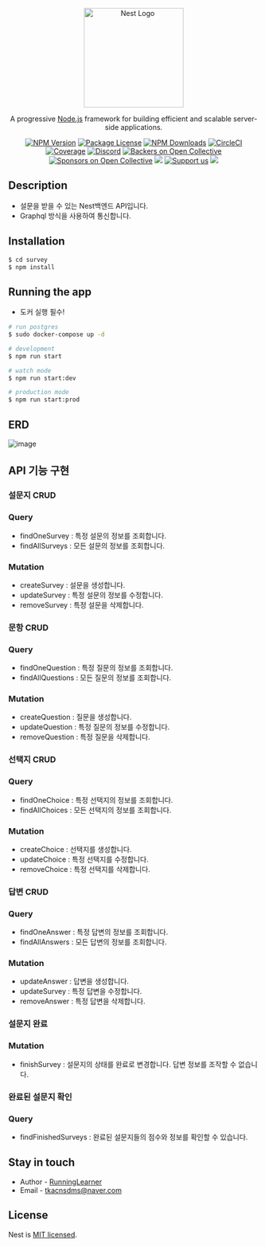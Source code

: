 <p align="center">
  <a href="http://nestjs.com/" target="blank"><img src="https://nestjs.com/img/logo-small.svg" width="200" alt="Nest Logo" /></a>
</p>

[circleci-image]: https://img.shields.io/circleci/build/github/nestjs/nest/master?token=abc123def456
[circleci-url]: https://circleci.com/gh/nestjs/nest

  <p align="center">A progressive <a href="http://nodejs.org" target="_blank">Node.js</a> framework for building efficient and scalable server-side applications.</p>
    <p align="center">
<a href="https://www.npmjs.com/~nestjscore" target="_blank"><img src="https://img.shields.io/npm/v/@nestjs/core.svg" alt="NPM Version" /></a>
<a href="https://www.npmjs.com/~nestjscore" target="_blank"><img src="https://img.shields.io/npm/l/@nestjs/core.svg" alt="Package License" /></a>
<a href="https://www.npmjs.com/~nestjscore" target="_blank"><img src="https://img.shields.io/npm/dm/@nestjs/common.svg" alt="NPM Downloads" /></a>
<a href="https://circleci.com/gh/nestjs/nest" target="_blank"><img src="https://img.shields.io/circleci/build/github/nestjs/nest/master" alt="CircleCI" /></a>
<a href="https://coveralls.io/github/nestjs/nest?branch=master" target="_blank"><img src="https://coveralls.io/repos/github/nestjs/nest/badge.svg?branch=master#9" alt="Coverage" /></a>
<a href="https://discord.gg/G7Qnnhy" target="_blank"><img src="https://img.shields.io/badge/discord-online-brightgreen.svg" alt="Discord"/></a>
<a href="https://opencollective.com/nest#backer" target="_blank"><img src="https://opencollective.com/nest/backers/badge.svg" alt="Backers on Open Collective" /></a>
<a href="https://opencollective.com/nest#sponsor" target="_blank"><img src="https://opencollective.com/nest/sponsors/badge.svg" alt="Sponsors on Open Collective" /></a>
  <a href="https://paypal.me/kamilmysliwiec" target="_blank"><img src="https://img.shields.io/badge/Donate-PayPal-ff3f59.svg"/></a>
    <a href="https://opencollective.com/nest#sponsor"  target="_blank"><img src="https://img.shields.io/badge/Support%20us-Open%20Collective-41B883.svg" alt="Support us"></a>
  <a href="https://twitter.com/nestframework" target="_blank"><img src="https://img.shields.io/twitter/follow/nestframework.svg?style=social&label=Follow"></a>
</p>
  <!--[![Backers on Open Collective](https://opencollective.com/nest/backers/badge.svg)](https://opencollective.com/nest#backer)
  [![Sponsors on Open Collective](https://opencollective.com/nest/sponsors/badge.svg)](https://opencollective.com/nest#sponsor)-->

## Description

- 설문을 받을 수 있는 Nest백엔드 API입니다.
- Graphql 방식을 사용하여 통신합니다.

## Installation

```bash
$ cd survey
$ npm install
```

## Running the app

- 도커 실행 필수!

```bash
# run postgres
$ sudo docker-compose up -d

# development
$ npm run start

# watch mode
$ npm run start:dev

# production mode
$ npm run start:prod
```

## ERD

![image](https://user-images.githubusercontent.com/97277365/211719243-ab5f4296-f01b-4c64-b126-edbaec11269b.png)

## API 기능 구현

### 설문지 CRUD

### Query

- findOneSurvey : 특정 설문의 정보를 조회합니다.
- findAllSurveys : 모든 설문의 정보를 조회합니다.

### Mutation

- createSurvey : 설문을 생성합니다.
- updateSurvey : 특정 설문의 정보를 수정합니다.
- removeSurvey : 특정 설문을 삭제합니다.

### 문항 CRUD

### Query

- findOneQuestion : 특정 질문의 정보를 조회합니다.
- findAllQuestions : 모든 질문의 정보를 조회합니다.

### Mutation

- createQuestion : 질문을 생성합니다.
- updateQuestion : 특정 질문의 정보를 수정합니다.
- removeQuestion : 특정 질문을 삭제합니다.

### 선택지 CRUD

### Query

- findOneChoice : 특정 선택지의 정보를 조회합니다.
- findAllChoices : 모든 선택지의 정보를 조회합니다.

### Mutation

- createChoice : 선택지를 생성합니다.
- updateChoice : 특정 선택지를 수정합니다.
- removeChoice : 특정 선택지를 삭제합니다.

### 답변 CRUD

### Query

- findOneAnswer : 특정 답변의 정보를 조회합니다.
- findAllAnswers : 모든 답변의 정보를 조회합니다.

### Mutation

- updateAnswer : 답변을 생성합니다.
- updateSurvey : 특정 답변을 수정합니다.
- removeAnswer : 특정 답변을 삭제합니다.

### 설문지 완료

### Mutation

- finishSurvey : 설문지의 상태를 완료로 변경합니다. 답변 정보를 조작할 수 없습니다.

### 완료된 설문지 확인

### Query

- findFinishedSurveys : 완료된 설문지들의 점수와 정보를 확인할 수 있습니다.

## Stay in touch

- Author - [RunningLearner](https://github.com/RunningLearner)
- Email - tkacnsdms@naver.com

## License

Nest is [MIT licensed](LICENSE).

